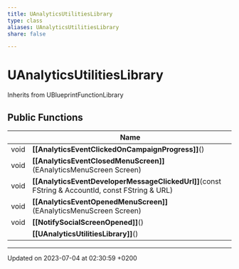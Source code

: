 ```yaml
---
title: UAnalyticsUtilitiesLibrary
type: class
aliases: UAnalyticsUtilitiesLibrary
share: false

---
```


# UAnalyticsUtilitiesLibrary





Inherits from UBlueprintFunctionLibrary

## Public Functions

|                | Name           |
| -------------- | -------------- |
| void | **[[AnalyticsEventClickedOnCampaignProgress]]**() |
| void | **[[AnalyticsEventClosedMenuScreen]]**(EAnalyticsMenuScreen Screen) |
| void | **[[AnalyticsEventDeveloperMessageClickedUrl]]**(const FString & AccountId, const FString & URL) |
| void | **[[AnalyticsEventOpenedMenuScreen]]**(EAnalyticsMenuScreen Screen) |
| void | **[[NotifySocialScreenOpened]]**() |
| | **[[UAnalyticsUtilitiesLibrary]]**() |

-------------------------------

Updated on 2023-07-04 at 02:30:59 +0200